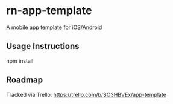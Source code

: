 # rn-app-template
A mobile app template for iOS/Android

## Usage Instructions
npm install

## Roadmap
Tracked via Trello: https://trello.com/b/SO3HBVEx/app-template